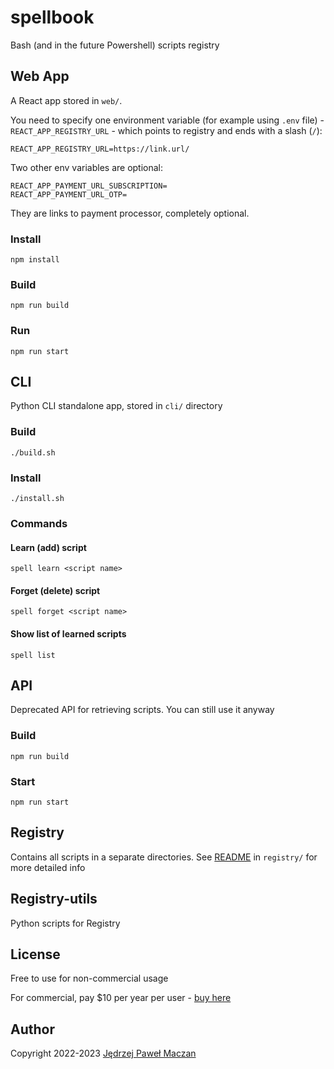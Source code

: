 # spellbook

Bash (and in the future Powershell) scripts registry

## Web App

A React app stored in `web/`.

You need to specify one environment variable (for example using `.env` file) - `REACT_APP_REGISTRY_URL` - which points to registry and ends with a slash (`/`):

```
REACT_APP_REGISTRY_URL=https://link.url/
```

Two other env variables are optional:

```
REACT_APP_PAYMENT_URL_SUBSCRIPTION=
REACT_APP_PAYMENT_URL_OTP=
```

They are links to payment processor, completely optional.

### Install

`npm install`

### Build

`npm run build`

### Run

`npm run start`

## CLI

Python CLI standalone app, stored in `cli/` directory

### Build

`./build.sh`

### Install

`./install.sh`

### Commands

#### Learn (add) script

`spell learn <script name>`

#### Forget (delete) script

`spell forget <script name>`

#### Show list of learned scripts

`spell list`

## API

Deprecated API for retrieving scripts. You can still use it anyway

### Build

`npm run build`

### Start

`npm run start`

## Registry

Contains all scripts in a separate directories. See [README](registry/README.md) in `registry/` for more detailed info

## Registry-utils

Python scripts for Registry

## License

Free to use for non-commercial usage

For commercial, pay $10 per year per user - [buy here](https://spellbook.maczan.pl/pricing)

## Author

Copyright 2022-2023 [Jędrzej Paweł Maczan](https://maczan.pl)
